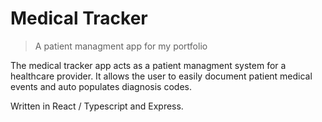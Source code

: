 # Medical Tracker

> A patient managment app for my portfolio

The medical tracker app acts as a patient managment system for a healthcare provider. It allows the user to easily document patient medical events and auto populates diagnosis codes.

Written in React / Typescript and Express.
